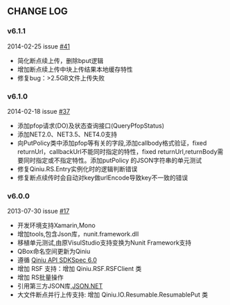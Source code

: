 ## CHANGE LOG


### v6.1.1
2014-02-25 issue [#41](https://github.com/qiniu/csharp-sdk/pull/41)

- 简化断点续上传，删除bput逻辑
- 增加断点续上传中块上传结果本地缓存特性
- 修复bug：>2.5GB文件上传失败

### v6.1.0

2014-02-18 issue [#37](https://github.com/qiniu/csharp-sdk/pull/37)

- 添加pfop请求(DO)及状态查询接口(QueryPfopStatus)
- 添加NET2.0、NET3.5、NET4.0支持
- 向PutPolicy类中添加pfop等有关的字段,添加callbody格式验证，fixed returnUrl，callbackUrl不能同时指定的特性，fixed returnUrl,returnBody需要同时指定或不指定特性。添加putPolicy 的JSON字符串的单元测试
- 修复Qiniu.RS.Entry实例化时的逻辑判断错误
- 修复断点续传时会自动对key做urlEncode导致key不一致的错误

### v6.0.0

2013-07-30 issue [#17](https://github.com/qiniu/csharp-sdk/pull/17)

- 开发环境支持Xamarin,Mono
- 增加tools,包含Json库，nunit.framework.dll
- 移植单元测试,由原VisulStudio支持变换为Nunit Framework支持
- QBox命名空间更新为Qiniu
- 遵循 [Qiniu API SDKSpec 6.0](https://github.com/qiniu/sdkspec/tree/v6.0.0)
- 增加 RSF 支持：增加 Qiniu.RSF.RSFClient 类
- 增加 RS批量操作
- 引用第三方JSON库,[JSON.NET](json.codeplex.com)
- 大文件断点并行上传支持: 增加 Qiniu.IO.Resumable.ResumablePut 类
